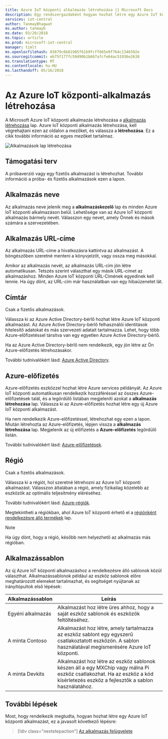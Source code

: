 ```yaml
---
title: Azure IoT központi alkalmazás létrehozása |} Microsoft Docs
description: Egy rendszergazdaként hogyan hozhat létre egy Azure IoT központi alkalmazást.
services: iot-central
author: TanmayBhagwat
ms.author: tanmayb
ms.date: 03/20/2018
ms.topic: article
ms.prod: microsoft-iot-central
manager: timlt
ms.openlocfilehash: 83879c6b81985f61b9fcff665e9f764c1346592e
ms.sourcegitcommit: eb75f177fc59d90b1b667afcfe64ac51936e2638
ms.translationtype: MT
ms.contentlocale: hu-HU
ms.lasthandoff: 05/16/2018
---
```

# <a name="create-your-azure-iot-central-application"></a>Az Azure IoT központi-alkalmazás létrehozása

A Microsoft Azure IoT központi alkalmazás létrehozása a [alkalmazás létrehozása](https://apps.microsoftiotcentral.com/create) lap. Azure IoT központi alkalmazás létrehozása, kell végrehajtani ezen az oldalon a mezőket, és válassza a **létrehozása**. Ez a cikk további információ az egyes mezőket tartalmaz.

![Alkalmazások lap létrehozása](media\howto-create-application\image1.png)

## <a name="payment-plan"></a>Támogatási terv

A próbaverzió vagy egy fizetős alkalmazást is létrehozhat. További információ a próba- és fizetős alkalmazások ezen a lapon.

## <a name="application-name"></a>Alkalmazás neve

Az alkalmazás neve jelenik meg a **alkalmazáskezelő** lap és minden Azure IoT központi alkalmazáson belül. Lehetősége van az Azure IoT központi alkalmazás bármely nevét. Válasszon egy nevet, amely Önnek és mások számára a szervezetében.

## <a name="application-url"></a>Alkalmazás URL-címe

Az alkalmazás URL-címe a hivatkozásra kattintva az alkalmazást. A böngészőben szeretné menteni a könyvjelzőt, vagy ossza meg másokkal.

Amikor az alkalmazás nevét, az alkalmazás URL-cím jön létre automatikusan. Tetszés szerint választhat egy másik URL-címet az alkalmazáshoz. Minden Azure IoT központi URL-Címének egyedinek kell lennie. Ha úgy dönt, az URL-cím már használatban van egy hibaüzenetet lát.

## <a name="directory"></a>Címtár

Csak a fizetős alkalmazások.

Válassza ki az Azure Active Directory-bérlő hozhat létre Azure IoT központi alkalmazást. Az Azure Active Directory-bérlő felhasználói identitások hitelesítő adatokat és más szervezeti adatait tartalmazza. Lehet, hogy több Azure-előfizetéssel társítva van egy egyetlen Azure Active Directory-bérlő.

Ha az Azure Active Directory-bérlő nem rendelkezik, egy jön létre az Ön Azure-előfizetés létrehozásakor.

További tudnivalókért lásd: [Azure Active Directory](https://docs.microsoft.com/azure/active-directory/).

## <a name="azure-subscription"></a>Azure-előfizetés

Azure-előfizetés eszközzel hozhat létre Azure services példányát. Az Azure IoT központi automatikusan rendelkezik hozzáféréssel az összes Azure-előfizetések talál, és a legördülő listában megjeleníti azokat a **alkalmazás létrehozása** lap. Válassza ki az Azure-előfizetés hozhat létre egy új Azure IoT központi alkalmazást.

Ha nem rendelkezik Azure-előfizetéssel, létrehozhat egy ezen a lapon. Miután létrehozta az Azure-előfizetés, lépjen vissza a **alkalmazás létrehozása** lap. Megjelenik az új előfizetés a **Azure-előfizetés** legördülő listán.

További tudnivalókért lásd: [Azure-előfizetések](https://docs.microsoft.com/azure/guides/developer/azure-developer-guide#understanding-accounts-subscriptions-and-billing).

## <a name="region"></a>Régió

Csak a fizetős alkalmazások.

Válassza ki a régiót, hol szeretné létrehozni az Azure IoT központi alkalmazást. Válasszon általában a régió, amely fizikailag közelebb az eszközök az optimális teljesítmény eléréséhez.

További tudnivalókért lásd: [Azure-régiók](https://docs.microsoft.com/en-us/azure/guides/developer/azure-developer-guide#azure-regions).

Megtekintheti a régiókban, ahol Azure IoT központi érhető el a [régiónként rendelkezésre álló termékek](https://azure.microsoft.com/regions/services/) lap.

> [!Note]
> Ha úgy dönt, hogy a régió, később nem helyezhető az alkalmazás más régióban.

## <a name="application-template"></a>Alkalmazássablon

Az új Azure IoT központi alkalmazáshoz a rendelkezésre álló sablonok közül választhat. Alkalmazássablonok például az eszköz sablonok előre meghatározott elemeket tartalmazhat, és segítséget nyújtanak az irányítópultok első lépések:

| Alkalmazássablon | Leírás |
| -------------------- | ----------- |
| Egyéni alkalmazás   | Alkalmazást hoz létre üres ahhoz, hogy a saját eszköz sablonok és eszközök feltöltéséhez. |
| A minta Contoso       | Alkalmazást hoz létre, amely tartalmazza az eszköz sablont egy egyszerű csatlakoztatott eszközön. A sablon használatával megismerésére Azure IoT központi. |
| A minta Devkits       | Alkalmazást hoz létre az eszköz sablonok készen áll a egy MXChip vagy málna Pi eszköz csatlakozhat. Ha az eszköz a kód kísérletezés eszköz a fejlesztők a sablon használatához. |

## <a name="next-steps"></a>További lépések

Most, hogy rendelkezik megtudta, hogyan hozhat létre egy Azure IoT központi alkalmazást, ez a javasolt következő lépésre:

> [!div class="nextstepaction"]
> [Az alkalmazás felügyelete](howto-administer.md)